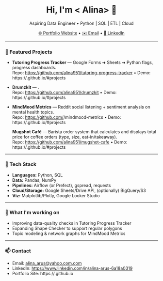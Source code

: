 <!-- Profile README for <alina951> -->
<h1 align="center">Hi, I'm < Alina> 👋</h1>
<p align="center">Aspiring Data Engineer • Python | SQL | ETL | Cloud</p>

<p align="center">
  <a href="https://<alina951>.github.io" target="_blank">🌐 Portfolio Website</a> •
  <a href="mailto:your.email@example.com">✉️ Email</a> •
  <a href="https://www.linkedin.com/in/<your-linkedin>/">🔗 LinkedIn</a>
</p>

---

### 🚀 Featured Projects
- **Tutoring Progress Tracker** — Google Forms ➜ Sheets ➜ Python flags, progress dashboards.  
  Repo: https://github.com/alina951/tutoring-progress-tracker • Demo: https://<your-username>.github.io/#projects

- **Drumzkit** — .  
  Repo: https://github.com/alina951/drumzkit • Demo: https://<your-username>.github.io/#projects

- **MindMood Metrics** — Reddit social listening + sentiment analysis on mental health topics.  
  Repo: https://github.com/<your-username>/mindmood-metrics • Demo: https://<your-username>.github.io/#projects
  
   **Mugshot Café** — Barista order system that calculates and displays total price for coffee orders (type, size, eat-in/takeaway).  
  Repo: https://github.com/alina951/mugshot-cafe • Demo: https://<alina951>.github.io/#projects

---

### 🧰 Tech Stack
- **Languages:** Python, SQL
- **Data:** Pandas, NumPy
- **Pipelines:** Airflow (or Prefect), gspread, requests
- **Cloud/Storage:** Google Sheets/Drive API, (optionally) BigQuery/S3
- **Viz:** Matplotlib/Plotly, Google Looker Studio

---

### 📌 What I'm working on
- Improving data-quality checks in Tutoring Progress Tracker
- Expanding Shape Checker to support regular polygons
- Topic modeling & network graphs for MindMood Metrics

---

### 📫 Contact
- Email: alina_arus@yahoo.com.com
- LinkedIn: https://www.linkedin.com/in/alina-arus-6a18a0319
- Portfolio Site: https://<alina951>.github.io
